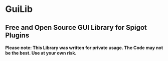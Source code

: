 # GuiLib
## Free and Open Source GUI Library for Spigot Plugins

#### Please note: This Library was written for private usage. The Code may not be the best. Use at your own risk.

